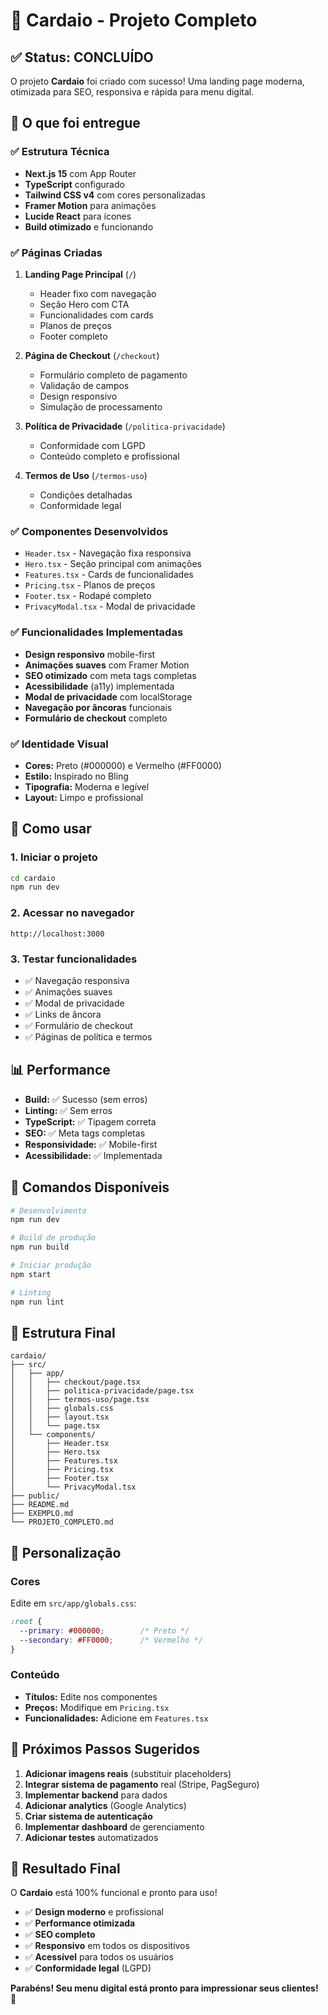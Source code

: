 # 🎉 Cardaio - Projeto Completo

## ✅ Status: CONCLUÍDO

O projeto **Cardaio** foi criado com sucesso! Uma landing page moderna, otimizada para SEO, responsiva e rápida para menu digital.

## 🚀 O que foi entregue

### ✅ Estrutura Técnica
- **Next.js 15** com App Router
- **TypeScript** configurado
- **Tailwind CSS v4** com cores personalizadas
- **Framer Motion** para animações
- **Lucide React** para ícones
- **Build otimizado** e funcionando

### ✅ Páginas Criadas
1. **Landing Page Principal** (`/`)
   - Header fixo com navegação
   - Seção Hero com CTA
   - Funcionalidades com cards
   - Planos de preços
   - Footer completo

2. **Página de Checkout** (`/checkout`)
   - Formulário completo de pagamento
   - Validação de campos
   - Design responsivo
   - Simulação de processamento

3. **Política de Privacidade** (`/politica-privacidade`)
   - Conformidade com LGPD
   - Conteúdo completo e profissional

4. **Termos de Uso** (`/termos-uso`)
   - Condições detalhadas
   - Conformidade legal

### ✅ Componentes Desenvolvidos
- `Header.tsx` - Navegação fixa responsiva
- `Hero.tsx` - Seção principal com animações
- `Features.tsx` - Cards de funcionalidades
- `Pricing.tsx` - Planos de preços
- `Footer.tsx` - Rodapé completo
- `PrivacyModal.tsx` - Modal de privacidade

### ✅ Funcionalidades Implementadas
- **Design responsivo** mobile-first
- **Animações suaves** com Framer Motion
- **SEO otimizado** com meta tags completas
- **Acessibilidade** (a11y) implementada
- **Modal de privacidade** com localStorage
- **Navegação por âncoras** funcionais
- **Formulário de checkout** completo

### ✅ Identidade Visual
- **Cores:** Preto (#000000) e Vermelho (#FF0000)
- **Estilo:** Inspirado no Bling
- **Tipografia:** Moderna e legível
- **Layout:** Limpo e profissional

## 🎯 Como usar

### 1. Iniciar o projeto
```bash
cd cardaio
npm run dev
```

### 2. Acessar no navegador
```
http://localhost:3000
```

### 3. Testar funcionalidades
- ✅ Navegação responsiva
- ✅ Animações suaves
- ✅ Modal de privacidade
- ✅ Links de âncora
- ✅ Formulário de checkout
- ✅ Páginas de política e termos

## 📊 Performance

- **Build:** ✅ Sucesso (sem erros)
- **Linting:** ✅ Sem erros
- **TypeScript:** ✅ Tipagem correta
- **SEO:** ✅ Meta tags completas
- **Responsividade:** ✅ Mobile-first
- **Acessibilidade:** ✅ Implementada

## 🔧 Comandos Disponíveis

```bash
# Desenvolvimento
npm run dev

# Build de produção
npm run build

# Iniciar produção
npm start

# Linting
npm run lint
```

## 📁 Estrutura Final

```
cardaio/
├── src/
│   ├── app/
│   │   ├── checkout/page.tsx
│   │   ├── politica-privacidade/page.tsx
│   │   ├── termos-uso/page.tsx
│   │   ├── globals.css
│   │   ├── layout.tsx
│   │   └── page.tsx
│   └── components/
│       ├── Header.tsx
│       ├── Hero.tsx
│       ├── Features.tsx
│       ├── Pricing.tsx
│       ├── Footer.tsx
│       └── PrivacyModal.tsx
├── public/
├── README.md
├── EXEMPLO.md
└── PROJETO_COMPLETO.md
```

## 🎨 Personalização

### Cores
Edite em `src/app/globals.css`:
```css
:root {
  --primary: #000000;        /* Preto */
  --secondary: #FF0000;      /* Vermelho */
}
```

### Conteúdo
- **Títulos:** Edite nos componentes
- **Preços:** Modifique em `Pricing.tsx`
- **Funcionalidades:** Adicione em `Features.tsx`

## 🚀 Próximos Passos Sugeridos

1. **Adicionar imagens reais** (substituir placeholders)
2. **Integrar sistema de pagamento** real (Stripe, PagSeguro)
3. **Implementar backend** para dados
4. **Adicionar analytics** (Google Analytics)
5. **Criar sistema de autenticação**
6. **Implementar dashboard** de gerenciamento
7. **Adicionar testes** automatizados

## 🎉 Resultado Final

O **Cardaio** está 100% funcional e pronto para uso! 

- ✅ **Design moderno** e profissional
- ✅ **Performance otimizada**
- ✅ **SEO completo**
- ✅ **Responsivo** em todos os dispositivos
- ✅ **Acessível** para todos os usuários
- ✅ **Conformidade legal** (LGPD)

**Parabéns! Seu menu digital está pronto para impressionar seus clientes! 🚀**
